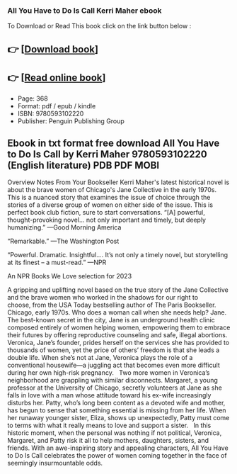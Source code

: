 ### All You Have to Do Is Call Kerri Maher ebook

To Download or Read This book click on the link button below :

## 👉  [**[Download book](http://filesbooks.info/download.php?group=book&from=github.com&id=717595&lnk=1063 "Download book")**]

## 👉  [**[Read online book](http://filesbooks.info/download.php?group=book&from=github.com&id=717595&lnk=1063 "Read online book")**]


* Page: 368
* Format: pdf / epub / kindle
* ISBN: 9780593102220
* Publisher: Penguin Publishing Group



## Ebook in txt format free download All You Have to Do Is Call by Kerri Maher 9780593102220 (English literature) PDB PDF MOBI


Overview
Notes From Your Bookseller Kerri Maher&#039;s latest historical novel is about the brave women of Chicago&#039;s Jane Collective in the early 1970s. This is a nuanced story that examines the issue of choice through the stories of a diverse group of women on either side of the issue. This is perfect book club fiction, sure to start conversations. “[A] powerful, thought-provoking novel… not only important and timely, but deeply humanizing.” —Good Morning America
 
 “Remarkable.” —The Washington Post
 
“Powerful. Dramatic. Insightful…. It’s not only a timely novel, but storytelling at its finest – a must-read.” —NPR
 
 An NPR Books We Love selection for 2023
 
 A gripping and uplifting novel based on the true story of the Jane Collective and the brave women who worked in the shadows for our right to choose, from the USA Today bestselling author of The Paris Bookseller.
  
 Chicago, early 1970s. Who does a woman call when she needs help? Jane.
  
 The best-known secret in the city, Jane is an underground health clinic composed entirely of women helping women, empowering them to embrace their futures by offering reproductive counseling and safe, illegal abortions. Veronica, Jane’s founder, prides herself on the services she has provided to thousands of women, yet the price of others’ freedom is that she leads a double life. When she’s not at Jane, Veronica plays the role of a conventional housewife—a juggling act that becomes even more difficult during her own high-risk pregnancy.
  
 Two more women in Veronica’s neighborhood are grappling with similar disconnects. Margaret, a young professor at the University of Chicago, secretly volunteers at Jane as she falls in love with a man whose attitude toward his ex-wife increasingly disturbs her. Patty, who’s long been content as a devoted wife and mother, has begun to sense that something essential is missing from her life. When her runaway younger sister, Eliza, shows up unexpectedly, Patty must come to terms with what it really means to love and support a sister.
  
 In this historic moment, when the personal was nothing if not political, Veronica, Margaret, and Patty risk it all to help mothers, daughters, sisters, and friends. With an awe-inspiring story and appealing characters, All You Have to Do Is Call celebrates the power of women coming together in the face of seemingly insurmountable odds.



